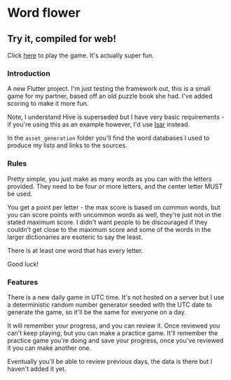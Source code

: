 # Word flower

## Try it, compiled for web!

Click [here](https://dylandhall.github.io/wordflower_web/) to play the game. It's actually super fun.

### Introduction

A new Flutter project. I'm just testing the framework out, this is a small game for my partner, based off an old puzzle book she had. I've added scoring to make it more fun.

Note, I understand Hive is superseded but I have very basic requirements - if you're using this as an example however, I'd use [Isar](https://pub.dev/packages/isar) instead.

In the `asset_generation` folder you'll find the word databases I used to produce my lists and links to the sources.

### Rules

Pretty simple, you just make as many words as you can with the letters provided. They need to be four or more letters, and the center letter MUST be used.

You get a point per letter - the max score is based on common words, but you can score points with uncommon words as well, they're just not in the stated maximum score. I didn't want people to be discouraged if they couldn't get close to the maximum score and some of the words in the larger dictionaries are esoteric to say the least.

There is at least one word that has every letter.

Good luck!

### Features

There is a new daily game in UTC time. It's not hosted on a server but I use a deterministic random number generator seeded with the UTC date to generate the game, so it'll be the same for everyone on a day.

It will remember your progress, and you can review it. Once reviewed you can't keep playing, but you can make a practice game. It'll remember the practice game you're doing and save your progress, once you've reviewed it you can make another one.

Eventually you'll be able to review previous days, the data is there but I haven't added it yet.
